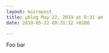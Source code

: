 ```yaml
---
layout: micropost
title: μblog May 22, 2019 at 9:31 am
date: 2019-05-22 09:31:12 +0100

---
```

Foo bar

